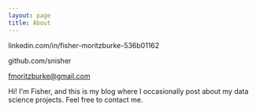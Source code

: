 ```yaml
---
layout: page
title: About
---
```


<p class="message">
  linkedin.com/in/fisher-moritzburke-536b01162

  github.com/snisher

  fmoritzburke@gmail.com
</p>

Hi! I'm Fisher, and this is my blog where I occasionally post about my data science projects. Feel free to contact me.

